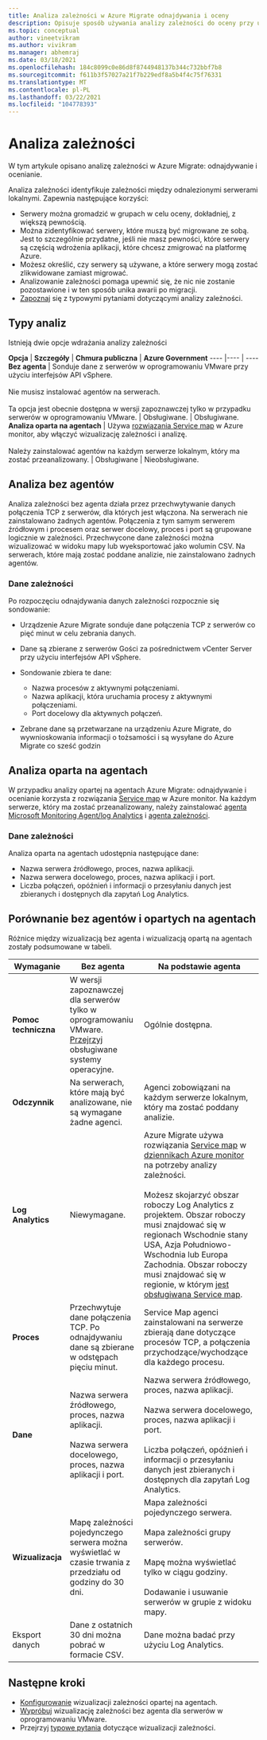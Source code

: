 ```yaml
---
title: Analiza zależności w Azure Migrate odnajdywania i oceny
description: Opisuje sposób używania analizy zależności do oceny przy użyciu Azure Migrate odnajdywania i oceny.
ms.topic: conceptual
author: vineetvikram
ms.author: vivikram
ms.manager: abhemraj
ms.date: 03/18/2021
ms.openlocfilehash: 184c8099c0e86d8f8744948137b344c732bbf7b8
ms.sourcegitcommit: f611b3f57027a21f7b229edf8a5b4f4c75f76331
ms.translationtype: MT
ms.contentlocale: pl-PL
ms.lasthandoff: 03/22/2021
ms.locfileid: "104778393"
---
```

# <a name="dependency-analysis"></a>Analiza zależności

W tym artykule opisano analizę zależności w Azure Migrate: odnajdywanie i ocenianie.

Analiza zależności identyfikuje zależności między odnalezionymi serwerami lokalnymi. Zapewnia następujące korzyści:

- Serwery można gromadzić w grupach w celu oceny, dokładniej, z większą pewnością.
- Można zidentyfikować serwery, które muszą być migrowane ze sobą. Jest to szczególnie przydatne, jeśli nie masz pewności, które serwery są częścią wdrożenia aplikacji, które chcesz zmigrować na platformę Azure.
- Możesz określić, czy serwery są używane, a które serwery mogą zostać zlikwidowane zamiast migrować.
- Analizowanie zależności pomaga upewnić się, że nic nie zostanie pozostawione i w ten sposób unika awarii po migracji.
- [Zapoznaj](common-questions-discovery-assessment.md#what-is-dependency-visualization) się z typowymi pytaniami dotyczącymi analizy zależności.

## <a name="analysis-types"></a>Typy analiz

Istnieją dwie opcje wdrażania analizy zależności

**Opcja** | **Szczegóły** | **Chmura publiczna** | **Azure Government**
----  |---- | ----
**Bez agenta** | Sonduje dane z serwerów w oprogramowaniu VMware przy użyciu interfejsów API vSphere.<br/><br/> Nie musisz instalować agentów na serwerach.<br/><br/> Ta opcja jest obecnie dostępna w wersji zapoznawczej tylko w przypadku serwerów w oprogramowaniu VMware. | Obsługiwane. | Obsługiwane.
**Analiza oparta na agentach** | Używa [rozwiązania Service map](../azure-monitor/vm/service-map.md) w Azure monitor, aby włączyć wizualizację zależności i analizę.<br/><br/> Należy zainstalować agentów na każdym serwerze lokalnym, który ma zostać przeanalizowany. | Obsługiwane | Nieobsługiwane.

## <a name="agentless-analysis"></a>Analiza bez agentów

Analiza zależności bez agenta działa przez przechwytywanie danych połączenia TCP z serwerów, dla których jest włączona. Na serwerach nie zainstalowano żadnych agentów. Połączenia z tym samym serwerem źródłowym i procesem oraz serwer docelowy, proces i port są grupowane logicznie w zależności. Przechwycone dane zależności można wizualizować w widoku mapy lub wyeksportować jako wolumin CSV. Na serwerach, które mają zostać poddane analizie, nie zainstalowano żadnych agentów.

### <a name="dependency-data"></a>Dane zależności

Po rozpoczęciu odnajdywania danych zależności rozpocznie się sondowanie:

- Urządzenie Azure Migrate sonduje dane połączenia TCP z serwerów co pięć minut w celu zebrania danych.
- Dane są zbierane z serwerów Gości za pośrednictwem vCenter Server przy użyciu interfejsów API vSphere.
- Sondowanie zbiera te dane:

    - Nazwa procesów z aktywnymi połączeniami.
    - Nazwa aplikacji, która uruchamia procesy z aktywnymi połączeniami.
    - Port docelowy dla aktywnych połączeń.

- Zebrane dane są przetwarzane na urządzeniu Azure Migrate, do wywnioskowania informacji o tożsamości i są wysyłane do Azure Migrate co sześć godzin


## <a name="agent-based-analysis"></a>Analiza oparta na agentach

W przypadku analizy opartej na agentach Azure Migrate: odnajdywanie i ocenianie korzysta z rozwiązania [Service map](../azure-monitor/vm/service-map.md) w Azure monitor. Na każdym serwerze, który ma zostać przeanalizowany, należy zainstalować [agenta Microsoft Monitoring Agent/log Analytics](../azure-monitor/agents/agents-overview.md#log-analytics-agent) i [agenta zależności](../azure-monitor/agents/agents-overview.md#dependency-agent).

### <a name="dependency-data"></a>Dane zależności

Analiza oparta na agentach udostępnia następujące dane:

- Nazwa serwera źródłowego, proces, nazwa aplikacji.
- Nazwa serwera docelowego, proces, nazwa aplikacji i port.
- Liczba połączeń, opóźnień i informacji o przesyłaniu danych jest zbieranych i dostępnych dla zapytań Log Analytics.

## <a name="compare-agentless-and-agent-based"></a>Porównanie bez agentów i opartych na agentach

Różnice między wizualizacją bez agenta i wizualizacją opartą na agentach zostały podsumowane w tabeli.

**Wymaganie** | **Bez agenta** | **Na podstawie agenta**
--- | --- | ---
**Pomoc techniczna** | W wersji zapoznawczej dla serwerów tylko w oprogramowaniu VMware. [Przejrzyj](migrate-support-matrix-vmware.md#dependency-analysis-requirements-agentless) obsługiwane systemy operacyjne. | Ogólnie dostępna.
**Odczynnik** | Na serwerach, które mają być analizowane, nie są wymagane żadne agenci. | Agenci zobowiązani na każdym serwerze lokalnym, który ma zostać poddany analizie.
**Log Analytics** | Niewymagane. | Azure Migrate używa rozwiązania [Service map](../azure-monitor/vm/service-map.md) w [dziennikach Azure monitor](../azure-monitor/logs/log-query-overview.md) na potrzeby analizy zależności.<br/><br/> Możesz skojarzyć obszar roboczy Log Analytics z projektem. Obszar roboczy musi znajdować się w regionach Wschodnie stany USA, Azja Południowo-Wschodnia lub Europa Zachodnia. Obszar roboczy musi znajdować się w regionie, w którym [jest obsługiwana Service map](../azure-monitor/vm/vminsights-configure-workspace.md#supported-regions).
**Proces** | Przechwytuje dane połączenia TCP. Po odnajdywaniu dane są zbierane w odstępach pięciu minut. | Service Map agenci zainstalowani na serwerze zbierają dane dotyczące procesów TCP, a połączenia przychodzące/wychodzące dla każdego procesu.
**Dane** | Nazwa serwera źródłowego, proces, nazwa aplikacji.<br/><br/> Nazwa serwera docelowego, proces, nazwa aplikacji i port. | Nazwa serwera źródłowego, proces, nazwa aplikacji.<br/><br/> Nazwa serwera docelowego, proces, nazwa aplikacji i port.<br/><br/> Liczba połączeń, opóźnień i informacji o przesyłaniu danych jest zbieranych i dostępnych dla zapytań Log Analytics. 
**Wizualizacja** | Mapę zależności pojedynczego serwera można wyświetlać w czasie trwania z przedziału od godziny do 30 dni. | Mapa zależności pojedynczego serwera.<br/><br/> Mapa zależności grupy serwerów.<br/><br/>  Mapę można wyświetlać tylko w ciągu godziny.<br/><br/> Dodawanie i usuwanie serwerów w grupie z widoku mapy.
Eksport danych | Dane z ostatnich 30 dni można pobrać w formacie CSV. | Dane można badać przy użyciu Log Analytics.



## <a name="next-steps"></a>Następne kroki

- [Konfigurowanie](how-to-create-group-machine-dependencies.md) wizualizacji zależności opartej na agentach.
- [Wypróbuj](how-to-create-group-machine-dependencies-agentless.md) wizualizację zależności bez agenta dla serwerów w oprogramowaniu VMware.
- Przejrzyj [typowe pytania](common-questions-discovery-assessment.md#what-is-dependency-visualization) dotyczące wizualizacji zależności.
